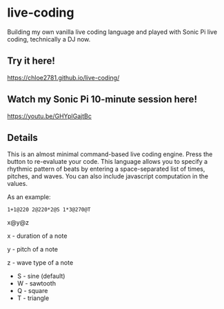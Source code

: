# live-coding
Building my own vanilla live coding language and played with Sonic Pi live coding, technically a DJ now.

## Try it here!
https://chloe2781.github.io/live-coding/

## Watch my Sonic Pi 10-minute session here!
https://youtu.be/GHYplGajtBc

## Details

This is an almost minimal command-based live coding engine. Press the button to re-evaluate your code. This language allows you to specify a rhythmic pattern of beats by entering a space-separated list of times, pitches, and waves. You can also include javascript computation in the values. 

As an example:

```1+1@220 2@220*2@S 1*3@270@T```

x@y@z

x - duration of a note

y - pitch of a note

z - wave type of a note

- S - sine (default)
- W - sawtooth
- Q - square
- T - triangle
